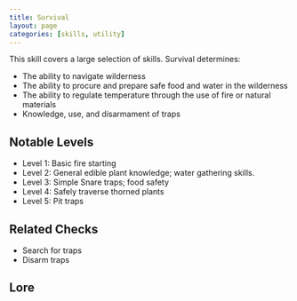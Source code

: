```yaml
---
title: Survival
layout: page
categories: [skills, utility]
---
```

This skill covers a large selection of skills. Survival determines:
- The ability to navigate wilderness
- The ability to procure and prepare safe food and water in the wilderness
- The ability to regulate temperature through the use of fire or natural materials
- Knowledge, use, and disarmament of traps

## Notable Levels
- Level 1: Basic fire starting
- Level 2: General edible plant knowledge; water gathering skills.
- Level 3: Simple Snare traps; food safety
- Level 4: Safely traverse thorned plants
- Level 5: Pit traps


## Related Checks
- Search for traps
- Disarm traps

## Lore
